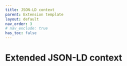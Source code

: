 ```yaml
---
title: JSON-LD context
parent: Extension template
layout: default
nav_order: 3
# nav_exclude: true
has_toc: false
---
```


# Extended JSON-LD context